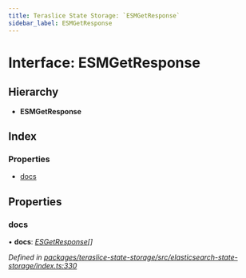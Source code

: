 ```yaml
---
title: Teraslice State Storage: `ESMGetResponse`
sidebar_label: ESMGetResponse
---
```


# Interface: ESMGetResponse

## Hierarchy

* **ESMGetResponse**

## Index

### Properties

* [docs](esmgetresponse.md#docs)

## Properties

###  docs

• **docs**: *[ESGetResponse](esgetresponse.md)[]*

*Defined in [packages/teraslice-state-storage/src/elasticsearch-state-storage/index.ts:330](https://github.com/terascope/teraslice/blob/f95bb5556/packages/teraslice-state-storage/src/elasticsearch-state-storage/index.ts#L330)*
